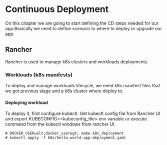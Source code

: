 # Continuous Deployment

On this chapter we are going to start defining the CD steps needed for our app.Basically we need to define scenario to where to deploy or upgrade our app. 

## Rancher

Rancher is used to manage k8s clusters and workloads deployments.

### Workloads (k8s manifests)

To deploy and manage workloads lifecycle, we need k8s manifest files that we got previous stage and a k8s cluster where deploy to.

#### Deploying workload

To deploy it, first configure kubectl. Get kubectl config file from Rancher UI and export KUBECONFIG=&lt;kubeconfig_file&gt; env variable or execute command from the kubectl windows from rancher UI.

```
# DOCKER_USER=&lt;docker_user&gt; make k8s_deployment
# kubectl apply -f k8s/hello-world-app-deployment.yaml
```
